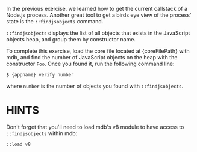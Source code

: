 In the previous exercise, we learned how to get the current callstack of a
Node.js process. Another great tool to get a birds eye view of the process'
state is the `::findjsobjects` command.

`::findjsobjects` displays the list of all objects that exists in the
JavaScript objects heap, and group them by constructor name.

To complete this exercise, load the core file located at {coreFilePath} with
mdb, and find the number of JavaScript objects on the heap with the
constructor `Foo`. Once you found it, run the following command line:
```
$ {appname} verify number
```
where `number` is the number of objects you found with `::findjsobjects`.

# HINTS

Don't forget that you'll need to load mdb's v8 module to have access to
`::findjsobjects` within mdb:
```
::load v8
```
